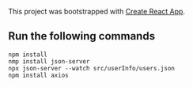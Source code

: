 This project was bootstrapped with [Create React App](https://github.com/facebook/create-react-app).

## Run the following commands
    
    npm install
    nmp install json-server
    npx json-server --watch src/userInfo/users.json
    npm install axios

